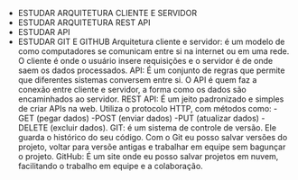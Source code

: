 - ESTUDAR ARQUITETURA CLIENTE E SERVIDOR 
- ESTUDAR ARQUITETURA REST API 
- ESTUDAR API
- ESTUDAR GIT E GITHUB
Arquitetura cliente e servidor: é um modelo de como computadores se comunicam entre si na internet ou em uma rede. O cliente é onde o usuário insere requisições e o servidor é de onde saem os dados processados.
API: É um conjunto de regras que permite que diferentes sistemas conversem entre si. O API é quem faz a conexão entre cliente e servidor, a forma como os dados são encaminhados ao servidor.
REST API: É um jeito padronizado e simples de criar APIs na web. Utiliza o protocolo HTTP, com métodos como: -GET (pegar dados) -POST (enviar dados) -PUT (atualizar dados) -DELETE (excluir dados).
GIT: é um sistema de controle de versão. Ele guarda o histórico do seu código. Com o Git eu posso salvar versões do projeto, voltar para versõe antigas e trabalhar em equipe sem bagunçar o projeto.
GitHub: É um site onde eu posso salvar projetos em nuvem, facilitando o trabalho em equipe e a colaboração.


